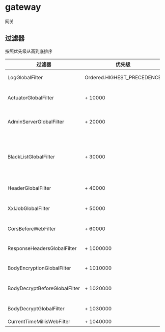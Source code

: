 # gateway

网关

## 过滤器

按照优先级从高到底排序

| 过滤器                            | 优先级                        | 作用                               |
|--------------------------------|----------------------------|----------------------------------|
| LogGlobalFilter                | Ordered.HIGHEST_PRECEDENCE | 将用户IP等信息放入MDC                    |
| ActuatorGlobalFilter           | + 10000                    | 禁止通过网关访问 服务的端点                   |
| AdminServerGlobalFilter        | + 20000                    | 禁止通过网关访问 监控（管理）服务                |
| BlackListGlobalFilter          | + 30000                    | 指定 IP、URL、用户、客户、域名（非授权域名解析）等禁止访问 |
| HeaderGlobalFilter             | + 40000                    | 将请求ID传递给服务                       |
| XxlJobGlobalFilter             | + 50000                    | 禁止通过网关访问 XXL-Job 服务              |
| CorsBeforeWebFilter            | + 60000                    | 在 CORS 之前执行                      |
| ResponseHeadersGlobalFilter    | + 1000000                  | 响应体 {@link HttpHeaders} 过滤器      |
| BodyEncryptionGlobalFilter     | + 1010000                  | 响应 Body 加密 过滤器                   |
| BodyDecryptBeforeGlobalFilter  | + 1020000                  | 请求体 Body 解密之前 过滤器                |
| BodyDecryptGlobalFilter        | + 1030000                  | 请求体 Body 解密 过滤器                  |
| CurrentTimeMillisWebFilter     | + 1040000                  | 时间戳 过滤器                          |
